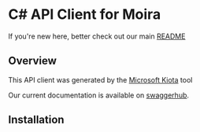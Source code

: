# C# API Client for Moira

If you're new here, better check out our main [README](https://github.com/moira-alert/moira/blob/master/README.md)

## Overview

This API client was generated by the [Microsoft Kiota]() tool

Our current documentation is available on [swaggerhub](https://app.swaggerhub.com/apis/Moira/moira-alert/master).

## Installation